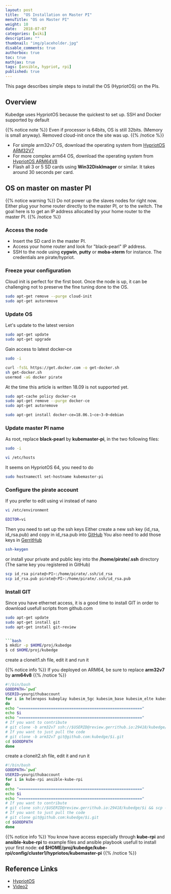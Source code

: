 ```yaml
---
layout: post
title:  "OS Installation on Master PI"
menuTitle: "OS on Master PI"
weight: 10
date:   2018-07-07
categories: [wiki]
description: ""
thumbnail: "img/placeholder.jpg"
disable_comments: true
authorbox: true
toc: true
mathjax: true
tags: [ansible, hypriot, rpi]
published: true
---
```


This page describes simple steps to install the OS (HypriotOS) on the PIs.

<!--more-->

## Overview

Kubedge uses HypriotOS because the quickest to set up. SSH and Docker supported by default

{{% notice note %}}
Even if processor is 64bits, OS is still 32bits. (Memory is small anyway).
Removed cloud-init once the site was up.
{{% /notice %}}

- For simple arm32v7 OS, download the operating system from [HypriotOS ARM32V7](https://github.com/hypriot/image-builder-rpi/releases/download/v1.9.0/hypriotos-rpi-v1.9.0.img.zip)
- For more complex arm64 OS, download the operating system from [HypriotOS ARM64V8](https://github.com/DieterReuter/image-builder-rpi64/releases/download/v20180429-184538/hypriotos-rpi64-v20180429-184538.img.zip)
- Flash all 3 or 5 SD cards using **Win32DiskImager** or similar. It takes around 30 seconds per card.

## OS on master on master PI

{{% notice warning %}}
Do not power up the slaves nodes for right now. Either plug your home router directly to the master PI, or to the switch.
The goal here is to get an IP address allocated by your home router to the master PI.
{{% /notice %}}

### Access the node

- Insert the SD card in the master PI.
- Access your home router and look for "black-pearl" IP address.
- SSH to the node using **cygwin**, **putty** or **moba-xterm** for instance. The credentials are pirate/hypriot.

### Freeze your configuration

Cloud init is perfect for the first boot. Once the node
is up, it can be challenging not to preserve the fine tuning done
to the OS.

```bash
sudo apt-get remove --purge cloud-init
sudo apt-get autoremove
```

### Update OS

Let's update to the latest version

```bash
sudo apt-get update
sudo apt-get upgrade
```

Gain access to latest docker-ce

```bash
sudo -i

curl -fsSL https://get.docker.com -o get-docker.sh
sh get-docker.sh
usermod -aG docker pirate
```

At the time this article is written 18.09 is not supported yet.

```bash
sudo apt-cache policy docker-ce
sudo apt-get remove --purge docker-ce
sudo apt-get autoremove

sudo apt-get install docker-ce=18.06.1~ce~3-0~debian
```

### Update master PI name

As root, replace **black-pearl** by **kubemaster-pi**, in the two following files:

```bash
sudo -i

vi /etc/hosts
```

It seems on HypriotOS 64, you need to do

```bash
sudo hostnamectl set-hostname kubemaster-pi
```

### Configure the pirate account

If you prefer to edit using vi instead of nano

```bash
vi /etc/environment

EDITOR=vi
```
Then you need to set up the ssh keys
Either create a new ssh key (id_rsa, id_rsa.pub) and copy in id_rsa.pub into [GitHub](https://github.com/settings/keys)
You also need to add those keys in [GerritHub](https://review.gerrithub.io/#/settings/ssh-key)

```bash
ssh-keygen
```
or install your private and public key into the **/home/pirate/.ssh** directory (The same key you registered in GitHub)

```bash
scp id_rsa pirate@<PI>:/home/pirate/.ssh/id_rsa
scp id_rsa.pub pirate@<PI>:/home/pirate/.ssh/id_rsa.pub
```

### Install GIT

Since you have ethernet access, it is a good time to install GIT in order to download usefull scripts from github.com

```bash
sudo apt-get update
sudo apt-get install git
sudo apt-get install git-review


```bash
$ mkdir -p $HOME/proj/kubedge
$ cd $HOME/proj/kubedge
```

create a cloneit1.sh file, edit it and run it

{{% notice info %}}
If you deployed on ARM64, be sure to replace **arm32v7** by **arm64v8**
{{% /notice %}}


```bash
#!/bin/bash
GOODPATH=`pwd`
USERID=yourgithubaccount
for i in helmrepos kubeplay kubesim_5gc kubesim_base kubesim_elte kubesim_epc kubesim_lte kubesim_nr kubesim_blinkt kubesim_nats kubesim_linkio kubedge_utils
do
echo "======================================================"
echo $i
echo "======================================================"
# If you want to contribute
# git clone -b arm32v7 ssh://$USERID@review.gerrithub.io:29418/kubedge/$i && scp -p -P 29418 $USERID@review.gerrithub.io:hooks/commit-msg $i/.git/hooks/
# If you want to just pull the code
# git clone -b arm32v7 git@github.com:kubedge/$i.git
cd $GOODPATH
done
```

create a cloneit2.sh file, edit it and run it

``` bash
#!/bin/bash
GOODPATH=`pwd`
USERID=yourgithubaccount
for i in kube-rpi ansible-kube-rpi
do
echo "======================================================"
echo $i
echo "======================================================"
# If you want to contribute
# git clone ssh://$USERID@review.gerrithub.io:29418/kubedge/$i && scp -p -P 29418 $USERID@review.gerrithub.io:hooks/commit-msg $i/.git/hooks/
# If you want to just pull the code
# git clone git@github.com:kubedge/$i.git
cd $GOODPATH
done
```

{{% notice info %}}
You know have access especially through **kube-rpi** and **ansible-kube-rpi** to example files and ansible playbook usefull to install your first node:
**cd $HOME/proj/kubedge/kube-rpi/config/cluster1/hypriotos/kubemaster-pi**
{{% /notice %}}

## Reference Links

- [HypriotOS](https://github.com/hypriot/image-builder-rpi/releases)
- [Video2](https://www.youtube.com/watch?v=eZ5uX-JJbyY)

